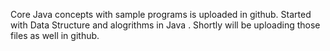 Core Java concepts with sample programs is uploaded in github. Started with Data Structure and alogrithms in Java .
Shortly will be uploading those files as well in github.
